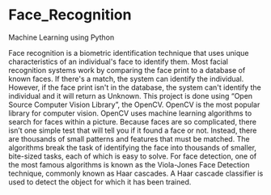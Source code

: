 # Face_Recognition
Machine Learning using Python

Face recognition is a biometric identification technique that uses unique characteristics of an individual's face to identify them. Most facial recognition systems work by comparing the face print to a database of known faces. If there's a match, the system can identify the individual. However, if the face print isn't in the database, the system can't identify the individual and it will return as Unknown.
This project is done using “Open Source Computer Vision Library”, the OpenCV. OpenCV is the most popular library for computer vision. OpenCV uses machine learning algorithms to search for faces within a picture. Because faces are so complicated, there isn’t one simple test that will tell you if it found a face or not. Instead, there are thousands of small patterns and features that must be matched. The algorithms break the task of identifying the face into thousands of smaller, bite-sized tasks, each of which is easy to solve.
For face detection, one of the most famous algorithms is known as the Viola-Jones Face Detection technique, commonly known as Haar cascades. A Haar cascade classifier is used to detect the object for which it has been trained.
